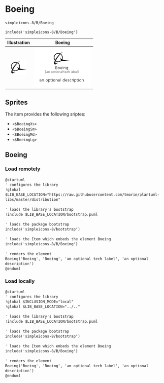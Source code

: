 # Boeing


```text
simpleicons-8/B/Boeing
```

```text
include('simpleicons-8/B/Boeing')
```



| Illustration | Boeing |
| :---: | :---: |
| ![illustration for Illustration](../../simpleicons-8/B/Boeing.png) | ![illustration for Boeing](../../simpleicons-8/B/Boeing.Local.png) |



## Sprites
The item provides the following sriptes:

- `<$BoeingXs>`
- `<$BoeingSm>`
- `<$BoeingMd>`
- `<$BoeingLg>`





## Boeing

### Load remotely
```plantuml
@startuml
' configures the library
!global $LIB_BASE_LOCATION="https://raw.githubusercontent.com/tmorin/plantuml-libs/master/distribution"

' loads the library's bootstrap
!include $LIB_BASE_LOCATION/bootstrap.puml

' loads the package bootstrap
include('simpleicons-8/bootstrap')

' loads the Item which embeds the element Boeing
include('simpleicons-8/B/Boeing')

' renders the element
Boeing('Boeing', 'Boeing', 'an optional tech label', 'an optional description')
@enduml
```

### Load locally
```plantuml
@startuml
' configures the library
!global $INCLUSION_MODE="local"
!global $LIB_BASE_LOCATION="../.."

' loads the library's bootstrap
!include $LIB_BASE_LOCATION/bootstrap.puml

' loads the package bootstrap
include('simpleicons-8/bootstrap')

' loads the Item which embeds the element Boeing
include('simpleicons-8/B/Boeing')

' renders the element
Boeing('Boeing', 'Boeing', 'an optional tech label', 'an optional description')
@enduml
```

